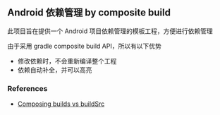 ## Android 依赖管理 by  composite build 

此项目旨在提供一个 Android 项目依赖管理的模板工程，方便进行依赖管理

由于采用 gradle composite build API，所以有以下优势

- 修改依赖时，不会重新编译整个工程
- 依赖自动补全，并可以高亮


### References

- [Composing builds vs buildSrc](https://github.com/hi-dhl/ComposingBuilds-vs-buildSrc)